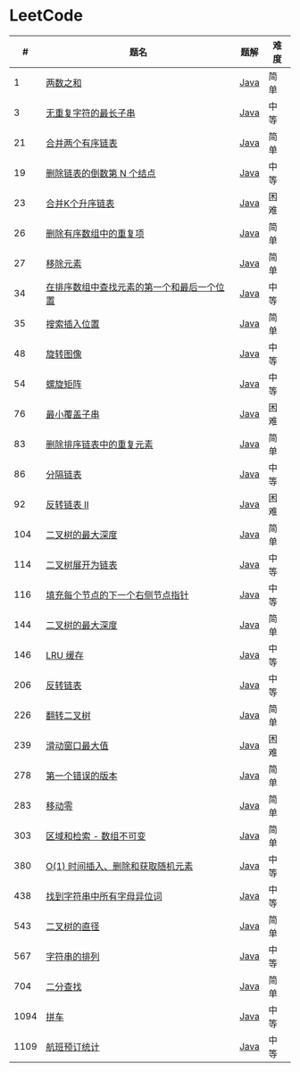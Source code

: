 LeetCode
========

| #    | 题名                                                                                                             | 题解                                                                                         | 难度  |
|------|----------------------------------------------------------------------------------------------------------------|--------------------------------------------------------------------------------------------|-----|
| 1    | [两数之和](https://leetcode.cn/problems/two-sum/)                                                                  | [Java](java/src/array/twoSum/Solution.java)                                                | 简单  |
| 3    | [无重复字符的最长子串](https://leetcode.cn/problems/longest-substring-without-repeating-characters/)                     | [Java](java/src/slidingwindow/longestSubstringWithoutRepeatingCharacters/Solution.java)    | 中等  |
| 21   | [合并两个有序链表](https://leetcode.cn/problems/merge-two-sorted-lists/)                                               | [Java](java/src/linkedlist/mergeTwoSortedLists/Solution.java)                              | 简单  |
| 19   | [删除链表的倒数第 N 个结点](https://leetcode.cn/problems/remove-nth-node-from-end-of-list/)                               | [Java](java/src/linkedlist/removeNthNodeFromEndOfList/Solution.java)                       | 中等  |
| 23   | [合并K个升序链表](https://leetcode.cn/problems/merge-k-sorted-lists/)                                                 | [Java](java/src/linkedlist/mergeKSortedLists/Solution.java)                                | 困难  |
| 26   | [删除有序数组中的重复项](https://leetcode.cn/problems/remove-duplicates-from-sorted-array/)                               | [Java](java/src/array/removeDuplicatesFromSortedArray/Solution.java)                       | 简单  |
| 27   | [移除元素](https://leetcode.cn/problems/remove-element/)                                                           | [Java](java/src/array/removeElement/Solution.java)                                         | 简单  |
| 34   | [在排序数组中查找元素的第一个和最后一个位置](https://leetcode.cn/problems/find-first-and-last-position-of-element-in-sorted-array/) | [Java](java/src/binarysearch/findFirstAndLastPositionOfElementInSortedArray/Solution.java) | 中等  |
| 35   | [搜索插入位置](https://leetcode.cn/problems/search-insert-position/)                                                 | [Java](java/src/binarysearch/searchInsertPosition/SearchInsertPosition.java)               | 简单  |
| 48   | [旋转图像](https://leetcode.cn/problems/rotate-image/)                                                             | [Java](java/src/array/rotateImage/Solution.java)                                           | 中等  |
| 54   | [螺旋矩阵](https://leetcode.cn/problems/spiral-matrix/)                                                            | [Java](java/src/array/spiralMatrix/Solution.java)                                          | 中等  |
| 76   | [最小覆盖子串](https://leetcode.cn/problems/minimum-window-substring/)                                               | [Java](java/src/slidingwindow/minimumWindowSubstring/Solution.java)                        | 困难  |
| 83   | [删除排序链表中的重复元素](https://leetcode.cn/problems/remove-duplicates-from-sorted-list/)                               | [Java](java/src/linkedlist/removeDuplicatesFromSortedList/Solution.java)                   | 简单  |
| 86   | [分隔链表](https://leetcode.cn/problems/partition-list/)                                                           | [Java](java/src/linkedlist/partitionList/Solution.java)                                    | 中等  |
| 92   | [反转链表 II](https://leetcode.cn/problems/reverse-linked-list-ii/)                                                | [Java](java/src/linkedlist/reverseLinkedList2/Solution.java)                               | 困难  |
| 104  | [二叉树的最大深度](https://leetcode.cn/problems/maximum-depth-of-binary-tree/)                                         | [Java](java/src/binarytree/maximumDepthOfBinaryTree/Solution.java)                         | 	简单 |
| 114  | [二叉树展开为链表](https://leetcode.cn/problems/flatten-binary-tree-to-linked-list/)                                   | [Java](java/src/binarytree/flattenBinaryTreeToLinkedList/Solution.java)                    | 	中等 |
| 116  | [填充每个节点的下一个右侧节点指针](https://leetcode.cn/problems/populating-next-right-pointers-in-each-node/)                  | [Java](java/src/binarytree/populatingNextRightPointersInEachNode/Solution.java)            | 	中等 |
| 144  | [二叉树的最大深度](https://leetcode.cn/problems/binary-tree-preorder-traversal/)                                       | [Java](java/src/binarytree/binaryTreePreorderTraversal/Solution.java)                      | 	简单 |
| 146  | [LRU 缓存](https://leetcode.cn/problems/lru-cache/)                                                              | [Java](java/src/linkedlist/lruCache/LRUCache.java)                                         | 	中等 |
| 206  | [反转链表](https://leetcode.cn/problems/reverse-linked-list/)                                                      | [Java](java/src/linkedlist/reverseLinkedList/Solution.java)                                | 中等  |
| 226  | [翻转二叉树](https://leetcode.cn/problems/invert-binary-tree/)                                                      | [Java](java/src/binarytree/invertBinaryTree/Solution.java)                                 | 	简单 |
| 239  | [滑动窗口最大值](https://leetcode.cn/problems/sliding-window-maximum/)                                                | [Java](java/src/array/slidingWindowMaximum/Solution.java)                                  | 困难  |
| 278  | [第一个错误的版本](https://leetcode.cn/problems/first-bad-version/)                                                    | [Java](java/src/binarysearch/firstBadVersion/FirstBadVersion.java)                         | 简单  |
| 283  | [移动零](https://leetcode.cn/problems/move-zeroes/)                                                               | [Java](java/src/array/moveZeroes/Solution.java)                                            | 简单  |
| 303  | [区域和检索 - 数组不可变](https://leetcode.cn/problems/range-sum-query-immutable/)                                       | [Java](java/src/array/rangeSumQueryImmutable/NumArray.java)                                | 简单  |
| 380  | [O(1) 时间插入、删除和获取随机元素](https://leetcode.cn/problems/insert-delete-getrandom-o1/)                                | [Java](java/src/array/insertDeleteGetrandomO1/RandomizedSet.java)                          | 中等  |
| 438  | [找到字符串中所有字母异位词](https://leetcode.cn/problems/find-all-anagrams-in-a-string/)                                   | [Java](java/src/slidingwindow/findAllAnagramsInAString/Solution.java)                      | 中等  |
| 543  | [二叉树的直径](https://leetcode.cn/problems/diameter-of-binary-tree/)                                                | [Java](java/src/binarytree/diameterOfBinaryTree/Solution.java)                             | 	简单 |
| 567  | [字符串的排列](https://leetcode.cn/problems/permutation-in-string/)                                                  | [Java](java/src/slidingwindow/permutationInString/Solution.java)                           | 中等  |
| 704  | [二分查找](https://leetcode.cn/problems/binary-search/)                                                            | [Java](java/src/binarysearch/binarySearch/Solution.java)                                   | 简单  |
| 1094 | [拼车](https://leetcode.cn/problems/car-pooling/)                                                                | [Java](java/src/array/carPooling/Solution.java)                                            | 中等  |
| 1109 | [航班预订统计](https://leetcode.cn/problems/corporate-flight-bookings/)                                              | [Java](java/src/array/corporateFlightBookings/Solution.java)                               | 中等  |
